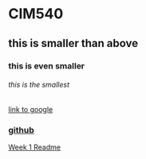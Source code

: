 # CIM540

## this is smaller than above

### this is even smaller

###### this is the smallest

[link to google](www.google.com)

### [github](www.github.com)


[Week 1 Readme](https://github.com/chanwash/CIM-540-Repository/blob/master/Week%201/readme.md)